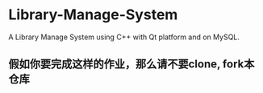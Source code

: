 # Library-Manage-System
A Library Manage System using C++ with Qt platform and on MySQL.

## 假如你要完成这样的作业，那么请不要clone, fork本仓库
